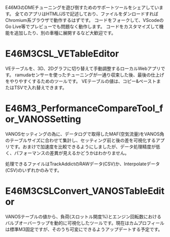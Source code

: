E46M3のDMEチューニングを遊び倒すためのサポートツールをシェアしています。
全てのアプリはHTML/JSで記述しており、ファイルをダンロードすればChromium系ブラウザで動作するはずです。
コードをフォークして、VScodeのGo Live等でプレビューでも問題なく動作します。
コードをカスタマイズして機能を追加したり、別の車種に展開するなど大歓迎です。

# E46M3CSL_VETableEditor

VEテーブルを、3D、2Dグラフに切り替えて手動調整するローカルWebアプリです。
ramudaセンサーを使ったチューニングが一通り収束した後、最後の仕上げをやりやすくするためのツールです。
VEテーブルの値は、コピー&ペーストまたはTSVで入れ替えできます。

# E46M3_PerformanceCompareTool_for_VANOSSetting

VANOSセッティングの為に、データログで取得したMAF(空気流量)をVANOS角のテーブルサイズに合わせて集計し、セッティング前と後の差を可視化するアプリです。おまけで加速度を比較できるようにしましたが、データ処理精度が低く、パフォーマンスの差異が見えるかどうかはわかりません。

処理できるファイルはTrackAddictのRAWデータ(CSV)か、Interpolateデータ(CSV)のいずれかのみです。

# E46M3CSLConvert_VANOSTableEditor

VANOSテーブルの値から、負荷(スロットル開度%)とエンジン回転数におけるバルブオーバーラップを動的に可視化したツールです。現在はカムプロフィールは標準M3固定ですが、そのうち可変にできるようアップデートする予定です。